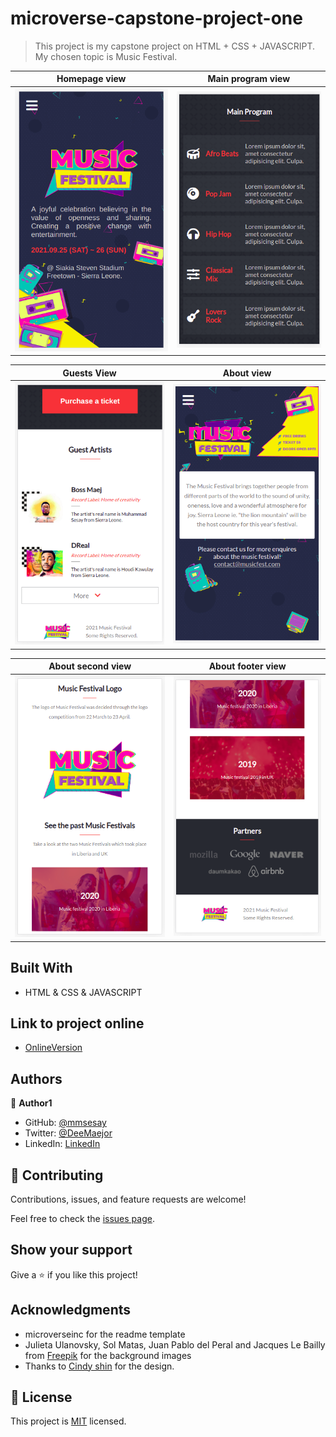 # microverse-capstone-project-one

> This project is my capstone project on HTML + CSS + JAVASCRIPT. My chosen topic is Music Festival.

Homepage view                                     |  Main program view                             |
:------------------------------------------------:|:-----------------------------------------------:
![](./public/images/screenshots/m1.png)           |  ![](./public/images/screenshots/m2.png)

Guests View                                       |  About view
:------------------------------------------------:|:-----------------------------------------------:
![](./public/images/screenshots/m3.png)           |  ![](./public/images/screenshots/m4.png)

About second view                                 |  About footer view
:------------------------------------------------:|:-----------------------------------------------:
![](./public/images/screenshots/m5.png)           |  ![](./public/images/screenshots/m6.png)

## Built With

- HTML & CSS & JAVASCRIPT

## Link to project online
- [OnlineVersion](https://mmsesay.github.io/microverse-capstone-project-one/)

## Authors

👤 **Author1**

- GitHub: [@mmsesay](https://github.com/mmsesay)
- Twitter: [@DeeMaejor](https://twitter.com/DeeMaejor)
- LinkedIn: [LinkedIn](https://linkedin.com/in/muhammad-m-sesay)

## 🤝 Contributing

Contributions, issues, and feature requests are welcome!

Feel free to check the [issues page](../../issues/).

## Show your support

Give a ⭐️ if you like this project!

## Acknowledgments
- microverseinc for the readme template
- Julieta Ulanovsky, Sol Matas, Juan Pablo del Peral and Jacques Le Bailly from [Freepik](https://twitter.com/DeeMaejor) for the background images
- Thanks to [Cindy shin](https://www.behance.net/adagio07) for the design.
## 📝 License

This project is [MIT](./MIT.md) licensed.